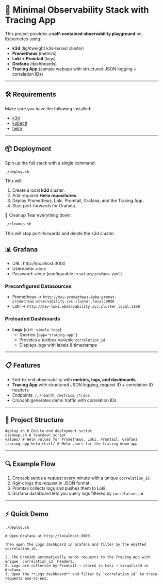 # 🚀 Minimal Observability Stack with Tracing App

This project provides a **self-contained observability playground** on Kubernetes using:

- **k3d** (lightweight k3s-based cluster)
- **Prometheus** (metrics)
- **Loki + Promtail** (logs)
- **Grafana** (dashboards)
- **Tracing App** (sample webapp with structured JSON logging + correlation IDs)

---

## 🛠️ Requirements

Make sure you have the following installed:

- [k3d](https://k3d.io/)  
- [kubectl](https://kubernetes.io/docs/tasks/tools/)  
- [helm](https://helm.sh/docs/intro/install/)  

---

## 📦 Deployment

Spin up the full stack with a single command:

```bash
./deploy.sh
```
This will:

1. Create a local **k3d** cluster.  
2. Add required **Helm repositories**.  
3. Deploy Prometheus, Loki, Promtail, Grafana, and the Tracing App.  
4. Start port-forwards for Grafana.  

🧹 Cleanup
Tear everything down:

```bash
./cleanup.sh
```
This will stop port-forwards and delete the k3d cluster.

## 📊 Grafana

- URL: http://localhost:3000  
- Username: `admin`  
- Password: `admin` (configurable in `values/grafana.yaml`)  

### Preconfigured Datasources

- Prometheus → `http://dev-prometheus-kube-promet-prometheus.observability.svc.cluster.local:9090`  
- Loki → `http://dev-loki.observability.svc.cluster.local:3100`  

### Preloaded Dashboards

- **Logs** (`uid: simple-logs`)  
  - Queries `{app="tracing-app"}`  
  - Provides a textbox variable `correlation_id`  
  - Displays logs with labels & timestamps  

---

## 📋 Features

- End-to-end observability with **metrics, logs, and dashboards**  
- **Tracing App** with structured JSON logging, request ID + correlation ID headers  
- Endpoints: `/`, `/health`, `/metrics`, `/trace`  
- CronJob generates demo traffic with correlation IDs  

---

## 📂 Project Structure

```
deploy.sh # End-to-end deployment script
cleanup.sh # Teardown script
values/ # Helm values for Prometheus, Loki, Promtail, Grafana
tracing-app-helm-chart/ # Helm chart for the tracing demo app
```

---

## 🔍 Example Flow

1. CronJob sends a request every minute with a unique `correlation_id`.  
2. Nginx logs the request in JSON format.  
3. Promtail collects logs and pushes them to Loki.  
4. Grafana dashboard lets you query logs filtered by `correlation_id`.  

---

##  ⚡ Quick Demo
```
./deploy.sh

# Open Grafana at http://localhost:3000

Then open the Logs dashboard in Grafana and filter by the emitted correlation_id.

1. The CronJob automatically sends requests to the Tracing App with unique `correlation_id` headers.  
2. Logs are collected by Promtail → stored in Loki → visualized in Grafana.  
3. Open the **Logs dashboard** and filter by `correlation_id` to trace requests end-to-end.  
```